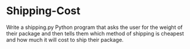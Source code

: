 # Shipping-Cost

Write a shipping.py Python program that asks the user for the weight of their package and then tells them which method of shipping is cheapest and how much it will cost to ship their package.
